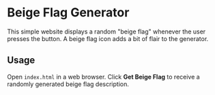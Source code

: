 # Beige Flag Generator

This simple website displays a random "beige flag" whenever the user presses the button. A beige flag icon adds a bit of flair to the generator.

## Usage

Open `index.html` in a web browser. Click **Get Beige Flag** to receive a randomly generated beige flag description.
